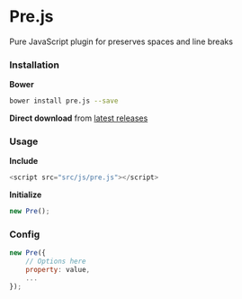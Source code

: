 # Pre.js
Pure JavaScript plugin for preserves spaces and line breaks


### Installation
**Bower**
```sh
bower install pre.js --save
```
**Direct download** from [latest releases](https://github.com/renjithvk/pre.js/releases)


### Usage
**Include**
```js
<script src="src/js/pre.js"></script>
```
**Initialize**
```js
new Pre();
```

### Config
```js
new Pre({
    // Options here
    property: value,
    ...
});
```